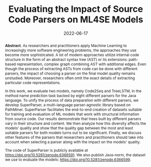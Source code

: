---
title: "Evaluating the Impact of Source Code Parsers on ML4SE Models"
authors: '<i>Ilya Utkin, Egor Spirin, Egor Bogomolov, and Timofey Bryksin</i>'
status: "preprint"
collection: publications
permalink: /publication/2022-06-17-parser-comparison
date: 2022-06-17
venue: "<b>e-Print archive</b>"
pdf: 'https://arxiv.org/abs/2206.08713'
tool: 'https://zenodo.org/record/6366591'
data: 'https://zenodo.org/record/6366599'
counter_id: 'P5'
abstract: "<p><b>Abstract</b>. As researchers and practitioners apply Machine Learning to increasingly more software engineering problems, the approaches they use become more sophisticated. A lot of modern approaches utilize internal code structure in the form of an abstract syntax tree (AST) or its extensions: path-based representation, complex graph combining AST with additional edges. Even though the process of extracting ASTs from code can be done with different parsers, the impact of choosing a parser on the final model quality remains unstudied. Moreover, researchers often omit the exact details of extracting particular code representations.</p><p>In this work, we evaluate two models, namely Code2Seq and TreeLSTM, in the method name prediction task backed by eight different parsers for the Java language. To unify the process of data preparation with different parsers, we develop SuperParser, a multi-language parser-agnostic library based on PathMiner. SuperParser facilitates the end-to-end creation of datasets suitable for training and evaluation of ML models that work with structural information from source code. Our results demonstrate that trees built by different parsers vary in their structure and content. We then analyze how this diversity affects the models' quality and show that the quality gap between the most and least suitable parsers for both models turns out to be significant. Finally, we discuss other features of the parsers that researchers and practitioners should take into account when selecting a parser along with the impact on the models' quality.</p> <p>The code of SuperParser is publicly available at <a href='https://doi.org/10.5281/zenodo.6366591'>https://doi.org/10.5281/zenodo.6366591</a>. We also publish Java-norm, the dataset we use to evaluate the models: <a href='https://doi.org/10.5281/zenodo.6366599'>https://doi.org/10.5281/zenodo.6366599</a>.</p>"
---